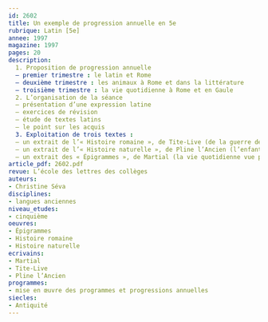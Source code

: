 ```yaml
---
id: 2602
title: Un exemple de progression annuelle en 5e
rubrique: Latin [5e] 
annee: 1997
magazine: 1997
pages: 20
description: 
  1. Proposition de progression annuelle
  – premier trimestre : le latin et Rome
  – deuxième trimestre : les animaux à Rome et dans la littérature
  – troisième trimestre : la vie quotidienne à Rome et en Gaule
  2. L’organisation de la séance
  – présentation d’une expression latine
  – exercices de révision
  – étude de textes latins 
  – le point sur les acquis
  3. Exploitation de trois textes :
  – un extrait de l’« Histoire romaine », de Tite-Live (de la guerre de Troie à la fondation de Rome)
  – un extrait de l’« Histoire naturelle », de Pline l’Ancien (l’enfant et le dauphin)
  – un extrait des « Épigrammes », de Martial (la vie quotidienne vue par Martial)
article_pdf: 2602.pdf
revue: L’école des lettres des collèges
auteurs:
- Christine Séva
disciplines:
- langues anciennes
niveau_etudes:
- cinquième
oeuvres:
- Épigrammes
- Histoire romaine
- Histoire naturelle
ecrivains:
- Martial
- Tite-Live
- Pline l’Ancien
programmes:
- mise en œuvre des programmes et progressions annuelles
siecles:
- Antiquité
---
```

